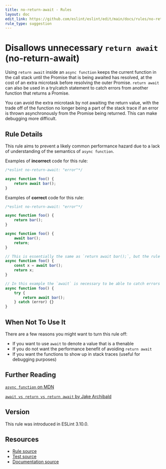 ```yaml
---
title: no-return-await - Rules
layout: doc
edit_link: https://github.com/eslint/eslint/edit/main/docs/rules/no-return-await.md
rule_type: suggestion
---
```

<!-- Note: No pull requests accepted for this file. See README.md in the root directory for details. -->

# Disallows unnecessary `return await` (no-return-await)

Using `return await` inside an `async function` keeps the current function in the call stack until the Promise that is being awaited has resolved, at the cost of an extra microtask before resolving the outer Promise. `return await` can also be used in a try/catch statement to catch errors from another function that returns a Promise.

You can avoid the extra microtask by not awaiting the return value, with the trade off of the function no longer being a part of the stack trace if an error is thrown asynchronously from the Promise being returned. This can make debugging more difficult.

## Rule Details

This rule aims to prevent a likely common performance hazard due to a lack of understanding of the semantics of `async function`.

Examples of **incorrect** code for this rule:

```js
/*eslint no-return-await: "error"*/

async function foo() {
    return await bar();
}
```

Examples of **correct** code for this rule:

```js
/*eslint no-return-await: "error"*/

async function foo() {
    return bar();
}

async function foo() {
    await bar();
    return;
}

// This is essentially the same as `return await bar();`, but the rule checks only `await` in `return` statements
async function foo() {
    const x = await bar();
    return x;
}

// In this example the `await` is necessary to be able to catch errors thrown from `bar()`
async function foo() {
    try {
        return await bar();
    } catch (error) {}
}
```

## When Not To Use It

There are a few reasons you might want to turn this rule off:

- If you want to use `await` to denote a value that is a thenable
- If you do not want the performance benefit of avoiding `return await`
- If you want the functions to show up in stack traces (useful for debugging purposes)

## Further Reading

[`async function` on MDN](https://developer.mozilla.org/en-US/docs/Web/JavaScript/Reference/Statements/async_function)

[`await vs return vs return await` by Jake Archibald](https://jakearchibald.com/2017/await-vs-return-vs-return-await/)

## Version

This rule was introduced in ESLint 3.10.0.

## Resources

* [Rule source](https://github.com/eslint/eslint/tree/HEAD/lib/rules/no-return-await.js)
* [Test source](https://github.com/eslint/eslint/tree/HEAD/tests/lib/rules/no-return-await.js)
* [Documentation source](https://github.com/eslint/eslint/tree/HEAD/docs/rules/no-return-await.md)
